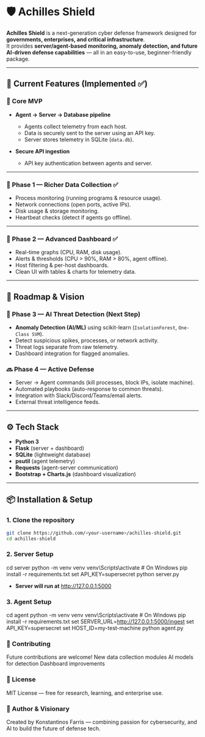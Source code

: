 # 🛡️ Achilles Shield

**Achilles Shield** is a next-generation cyber defense framework designed for **governments, enterprises, and critical infrastructure**.  
It provides **server/agent-based monitoring, anomaly detection, and future AI-driven defense capabilities** — all in an easy-to-use, beginner-friendly package.

---

## 🚀 Current Features (Implemented ✅)

### 🔹 Core MVP
- **Agent → Server → Database pipeline**
  - Agents collect telemetry from each host.  
  - Data is securely sent to the server using an API key.  
  - Server stores telemetry in SQLite (`data.db`).  

- **Secure API ingestion**
  - API key authentication between agents and server.  

---

### 🔹 Phase 1 — Richer Data Collection ✅
- Process monitoring (running programs & resource usage).  
- Network connections (open ports, active IPs).  
- Disk usage & storage monitoring.  
- Heartbeat checks (detect if agents go offline).  

---

### 🔹 Phase 2 — Advanced Dashboard ✅
- Real-time graphs (CPU, RAM, disk usage).  
- Alerts & thresholds (CPU > 90%, RAM > 80%, agent offline).  
- Host filtering & per-host dashboards.  
- Clean UI with tables & charts for telemetry data.  

---

## 🔮 Roadmap & Vision

### 🔄 Phase 3 — AI Threat Detection (Next Step)
- **Anomaly Detection (AI/ML)** using scikit-learn (`IsolationForest`, `One-Class SVM`).  
- Detect suspicious spikes, processes, or network activity.  
- Threat logs separate from raw telemetry.  
- Dashboard integration for flagged anomalies.  

### 🔜 Phase 4 — Active Defense
- Server → Agent commands (kill processes, block IPs, isolate machine).  
- Automated playbooks (auto-response to common threats).  
- Integration with Slack/Discord/Teams/email alerts.  
- External threat intelligence feeds.  

---

## ⚙️ Tech Stack

- **Python 3**  
- **Flask** (server + dashboard)  
- **SQLite** (lightweight database)  
- **psutil** (agent telemetry)  
- **Requests** (agent-server communication)  
- **Bootstrap + Charts.js** (dashboard visualization)  

---

## 📦 Installation & Setup

### 1. Clone the repository
```bash
git clone https://github.com/<your-username>/achilles-shield.git
cd achilles-shield
```
### 2. Server Setup
cd server
python -m venv venv
venv\Scripts\activate    # On Windows
pip install -r requirements.txt
set API_KEY=supersecret
python server.py

- **Server will run at** http://127.0.0.1:5000

### 3. Agent Setup
cd agent
python -m venv venv
venv\Scripts\activate    # On Windows
pip install -r requirements.txt
set SERVER_URL=http://127.0.0.1:5000/ingest
set API_KEY=supersecret
set HOST_ID=my-test-machine
python agent.py

### 🤝 Contributing

Future contributions are welcome!
New data collection modules
AI models for detection
Dashboard improvements

### 📜 License

MIT License — free for research, learning, and enterprise use.

### 🧠 Author & Visionary

Created by Konstantinos Farris — combining passion for cybersecurity, and AI to build the future of defense tech.
